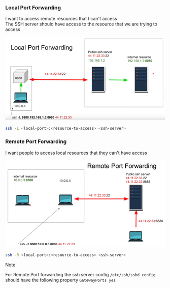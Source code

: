 ### Local Port Forwarding

I want to access remote resources that I can't access  
The SSH server should have access to the resource that we are trying to access

![Local Port Forwarding|600](../images/local_port_forwarding.png)

````bash
ssh -L <local-port>:<resource-to-access> <ssh-server>
````

### Remote Port Forwarding

I want people to access local resources that they can't have access

![Remote Port Forwarding|600](../images/remote_port_forwarding.png)

````bash
ssh -R <local-port>:<resource-to-access> <ssh-server>
````

 > [!NOTE]
 > For Remote Port forwarding the ssh server config `/etc/ssh/sshd_config` should have the following property
 > `GatewayPorts yes`
